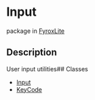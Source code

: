 # Input
package in [FyroxLite](../scripting_api.md)
## Description
User input utilities## Classes
* [Input](Input/../Input/Input.md)
* [KeyCode](Input/../Input/KeyCode.md)
